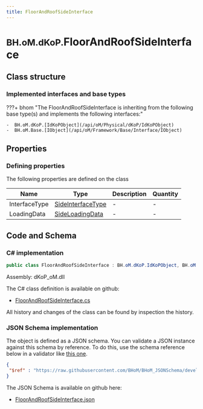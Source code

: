 ```yaml
---
title: FloorAndRoofSideInterface
---
```


# <small>BH.oM.dKoP.</small>**FloorAndRoofSideInterface**



## Class structure

### Implemented interfaces and base types

???+ bhom "The FloorAndRoofSideInterface is inheriting from the following base type(s) and implements the following interfaces:"

    -  BH.oM.dKoP.[IdKoPObject](/api/oM/Physical/dKoP/IdKoPObject)
    -  BH.oM.Base.[IObject](/api/oM/Framework/Base/Interface/IObject)


## Properties



### Defining properties

The following properties are defined on the class

| Name             | Type             | Description      | Quantity         |
|------------------|------------------|------------------|------------------|
| InterfaceType | [SideInterfaceType](/api/oM/Physical/dKoP/Interfaces/Enums/SideInterfaceType) | - | - |
| LoadingData | [SideLoadingData](/api/oM/Physical/dKoP/Interfaces/SideLoadingData) | - | - |


## Code and Schema

### C# implementation

``` C# title="C#"
public class FloorAndRoofSideInterface : BH.oM.dKoP.IdKoPObject, BH.oM.Base.IObject
```

Assembly: dKoP_oM.dll

The C# class definition is available on github:

- [FloorAndRoofSideInterface.cs](https://github.com/BHoM/dKoP_Toolkit/blob/develop/dKoP_oM/Interfaces\FloorAndRoofSideInterface.cs)

All history and changes of the class can be found by inspection the history.
### JSON Schema implementation

The object is defined as a JSON schema. You can validate a JSON instance against this schema by reference. To do this, use the schema reference below in a validator like [this one](https://www.jsonschemavalidator.net/).

``` json title="JSON Schema"
{
 "$ref" : "https://raw.githubusercontent.com/BHoM/BHoM_JSONSchema/develop/dKoP_oM/FloorAndRoofSideInterface.json"
}
```

The JSON Schema is available on github here:

- [FloorAndRoofSideInterface.json](https://github.com/BHoM/BHoM_JSONSchema/blob/develop/dKoP_oM/FloorAndRoofSideInterface.json)
